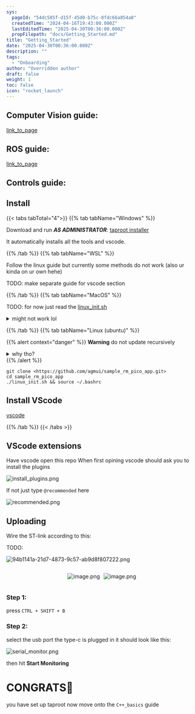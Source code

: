 ```yaml
---
sys:
  pageId: "54dc585f-d15f-45d0-b75c-8fdc66a854a8"
  createdTime: "2024-04-16T19:43:00.000Z"
  lastEditedTime: "2025-04-30T00:36:00.000Z"
  propFilepath: "docs/Getting_Started.md"
title: "Getting_Started"
date: "2025-04-30T00:36:00.000Z"
description: ""
tags:
  - "Onboarding"
author: "Overridden author"
draft: false
weight: 1
toc: false
icon: "rocket_launch"
---
```


## Computer Vision guide:

[link_to_page](86d45bc0-388b-4d26-8848-44f255f73d0e)

## ROS guide:

[link_to_page](3c76c1de-ec8f-46d6-8b0a-294005edc2d5)

## Controls guide:

## Install

{{< tabs tabTotal="4">}}
{{% tab tabName="Windows" %}}

Download and run _**AS ADMINISTRATOR**_: [taproot installer](https://github.com/Thornbots/TeachingFreshies/releases/tag/1.0)

It automatically installs all the tools and vscode.

{{% /tab %}}
{{% tab tabName="WSL" %}}

Follow the linux guide but currently some methods do not work (also ur kinda on ur own hehe)

TODO: make separate guide for vscode section

{{% /tab %}}
{{% tab tabName="MacOS" %}}

TODO: for now just read the [linux_init.sh](https://github.com/agmui/sample_rm_pico_app/blob/main/linux_init.sh)

<details>
<summary>might not work lol</summary>

`brew install libusb pkg-config`

Next install: [vscode](https://code.visualstudio.com/Download)

</details>

{{% /tab %}}
{{% tab tabName="Linux (ubuntu)" %}}

{{% alert context="danger" %}}
**Warning** do not update recursively
<details>
<summary>why tho?</summary>
There are some submodules that may go on for a while (like tinyusb) and I highly
recommend you don't need to get them.
If you want to see what submodules I update just look in `linux_init.sh`
</details>
{{% /alert %}}

```shell
git clone <https://github.com/agmui/sample_rm_pico_app.git>
cd sample_rm_pico_app
./linux_init.sh && source ~/.bashrc
```

## Install VScode

[vscode](https://code.visualstudio.com/Download)

{{% /tab %}}
{{< /tabs >}}

## VScode extensions

Have vscode open this repo
When first opining vscode should ask you to install the plugins

![install_plugins.png](https://prod-files-secure.s3.us-west-2.amazonaws.com/d518164a-d88e-44d1-a4ee-3adb3bd8bce0/89bd30f0-1825-4e77-867b-0a41ce370880/install_plugins.png?X-Amz-Algorithm=AWS4-HMAC-SHA256&X-Amz-Content-Sha256=UNSIGNED-PAYLOAD&X-Amz-Credential=ASIAZI2LB4666FEHGJHH%2F20250706%2Fus-west-2%2Fs3%2Faws4_request&X-Amz-Date=20250706T024957Z&X-Amz-Expires=3600&X-Amz-Security-Token=IQoJb3JpZ2luX2VjEEYaCXVzLXdlc3QtMiJIMEYCIQDyBZmOD9JWhCOxWWs51TWnRkPhecuBb534bLcMRpIxcAIhAOrKk0ccZ%2FXVOZd%2FX9C%2BBBFeKRVTKHPGtAjacVjJo6lWKv8DCE8QABoMNjM3NDIzMTgzODA1IgzMaTCthI4%2FzO9Y6g0q3AOhq2QMbi%2FPJXaelPVfVaoiOPssvydrkC2g6Rnz4Ybdq1i0rWFl3GBcc4686vmOokAEH0I14iRtG21ejP2W3W9IKtIc7B6B9YnSvvKXgMGrR9VQtYx3yYtMGQptfqQwF7nqnl%2Fah7Vq5cjgQAcaycb4EjxlqJkatc36WNCiwzw%2FjWUCHzrkCLL77%2BVYCGIcjpbFxcKb3BRt5ClZE1iAuLsmMtv9Ynj4eWIbM7Mz2AM2TK7zRAkPEdCatuhFtfINXmLTHFKcP8j2TciJIPTfy6PXltKSoZuVEfoSSaVUuTWiUKhRzt9UmvDd9v%2FL6XPvXkKq42gRNQ8osGYst7b9vuJn4j%2BWzKjLmSJWBl2tbT2p%2FRpScOLsu7DFqypT2dIIOCayVDmaTKWY%2Bk1w%2BBFkvMj%2FKisTk6U2UQGAdge9S0KgRoA38AfFxO%2FNo20bdheUAlyhtSWqWJmJV54Ko0d%2FGKPxx8bcUpf4jsn4VlnOh9S%2FrW3OHxgxWPwYsvdo3KSVdTriAnMWyCZjebhwXbbKAcExzrgE2xseFTYHFuSoBe4%2FuhXbZqMzTUAj3S1V6BNOUd1BaOysgOAmHtqca%2F3iVnJcTc1aFOBpCSySRtvfcAkl90SjVQGxlpAosEq5tTDwvqbDBjqkAWua5ije5fdLatWKb66XlNv3hqIdi%2FflP9LbdN642z6eeHx%2BRO5PUQ%2BsUbEKywTP01M6eL2kUYRBkCwqoysW0YEwI%2B42hiqQ%2FDt7Kr3CLE5OkRucIAKwBvRYiuMtgiTnv2uO84eEKVkKjkHVea5zmLntyhoRft75C8AQDnBXCLr3Fu46kqcYbXBjOQScXv3a%2FqsQx4uSc6Ph5f8VVgoEd17pfHYv&X-Amz-Signature=8875d71969bfa1fe350e26744824653ad598548ae2c20214e8d71c869ced4771&X-Amz-SignedHeaders=host&x-amz-checksum-mode=ENABLED&x-id=GetObject)

If not just type `@recommended` here  

![recommended.png](https://prod-files-secure.s3.us-west-2.amazonaws.com/d518164a-d88e-44d1-a4ee-3adb3bd8bce0/61e661e9-5d85-4dfc-be0d-8d2097a5e793/recommended.png?X-Amz-Algorithm=AWS4-HMAC-SHA256&X-Amz-Content-Sha256=UNSIGNED-PAYLOAD&X-Amz-Credential=ASIAZI2LB4666FEHGJHH%2F20250706%2Fus-west-2%2Fs3%2Faws4_request&X-Amz-Date=20250706T024957Z&X-Amz-Expires=3600&X-Amz-Security-Token=IQoJb3JpZ2luX2VjEEYaCXVzLXdlc3QtMiJIMEYCIQDyBZmOD9JWhCOxWWs51TWnRkPhecuBb534bLcMRpIxcAIhAOrKk0ccZ%2FXVOZd%2FX9C%2BBBFeKRVTKHPGtAjacVjJo6lWKv8DCE8QABoMNjM3NDIzMTgzODA1IgzMaTCthI4%2FzO9Y6g0q3AOhq2QMbi%2FPJXaelPVfVaoiOPssvydrkC2g6Rnz4Ybdq1i0rWFl3GBcc4686vmOokAEH0I14iRtG21ejP2W3W9IKtIc7B6B9YnSvvKXgMGrR9VQtYx3yYtMGQptfqQwF7nqnl%2Fah7Vq5cjgQAcaycb4EjxlqJkatc36WNCiwzw%2FjWUCHzrkCLL77%2BVYCGIcjpbFxcKb3BRt5ClZE1iAuLsmMtv9Ynj4eWIbM7Mz2AM2TK7zRAkPEdCatuhFtfINXmLTHFKcP8j2TciJIPTfy6PXltKSoZuVEfoSSaVUuTWiUKhRzt9UmvDd9v%2FL6XPvXkKq42gRNQ8osGYst7b9vuJn4j%2BWzKjLmSJWBl2tbT2p%2FRpScOLsu7DFqypT2dIIOCayVDmaTKWY%2Bk1w%2BBFkvMj%2FKisTk6U2UQGAdge9S0KgRoA38AfFxO%2FNo20bdheUAlyhtSWqWJmJV54Ko0d%2FGKPxx8bcUpf4jsn4VlnOh9S%2FrW3OHxgxWPwYsvdo3KSVdTriAnMWyCZjebhwXbbKAcExzrgE2xseFTYHFuSoBe4%2FuhXbZqMzTUAj3S1V6BNOUd1BaOysgOAmHtqca%2F3iVnJcTc1aFOBpCSySRtvfcAkl90SjVQGxlpAosEq5tTDwvqbDBjqkAWua5ije5fdLatWKb66XlNv3hqIdi%2FflP9LbdN642z6eeHx%2BRO5PUQ%2BsUbEKywTP01M6eL2kUYRBkCwqoysW0YEwI%2B42hiqQ%2FDt7Kr3CLE5OkRucIAKwBvRYiuMtgiTnv2uO84eEKVkKjkHVea5zmLntyhoRft75C8AQDnBXCLr3Fu46kqcYbXBjOQScXv3a%2FqsQx4uSc6Ph5f8VVgoEd17pfHYv&X-Amz-Signature=a94c819f43f1b0314de8462099c9d1efaa7b29b240dabd35daf657267e938a42&X-Amz-SignedHeaders=host&x-amz-checksum-mode=ENABLED&x-id=GetObject)

## Uploading

Wire the ST-link according to this:

TODO:

![94b1141a-21d7-4873-9c57-ab9d8f807222.png](https://prod-files-secure.s3.us-west-2.amazonaws.com/d518164a-d88e-44d1-a4ee-3adb3bd8bce0/e5fad17d-ab82-4300-9f4c-505ab4b1202c/94b1141a-21d7-4873-9c57-ab9d8f807222.png?X-Amz-Algorithm=AWS4-HMAC-SHA256&X-Amz-Content-Sha256=UNSIGNED-PAYLOAD&X-Amz-Credential=ASIAZI2LB4666FEHGJHH%2F20250706%2Fus-west-2%2Fs3%2Faws4_request&X-Amz-Date=20250706T024957Z&X-Amz-Expires=3600&X-Amz-Security-Token=IQoJb3JpZ2luX2VjEEYaCXVzLXdlc3QtMiJIMEYCIQDyBZmOD9JWhCOxWWs51TWnRkPhecuBb534bLcMRpIxcAIhAOrKk0ccZ%2FXVOZd%2FX9C%2BBBFeKRVTKHPGtAjacVjJo6lWKv8DCE8QABoMNjM3NDIzMTgzODA1IgzMaTCthI4%2FzO9Y6g0q3AOhq2QMbi%2FPJXaelPVfVaoiOPssvydrkC2g6Rnz4Ybdq1i0rWFl3GBcc4686vmOokAEH0I14iRtG21ejP2W3W9IKtIc7B6B9YnSvvKXgMGrR9VQtYx3yYtMGQptfqQwF7nqnl%2Fah7Vq5cjgQAcaycb4EjxlqJkatc36WNCiwzw%2FjWUCHzrkCLL77%2BVYCGIcjpbFxcKb3BRt5ClZE1iAuLsmMtv9Ynj4eWIbM7Mz2AM2TK7zRAkPEdCatuhFtfINXmLTHFKcP8j2TciJIPTfy6PXltKSoZuVEfoSSaVUuTWiUKhRzt9UmvDd9v%2FL6XPvXkKq42gRNQ8osGYst7b9vuJn4j%2BWzKjLmSJWBl2tbT2p%2FRpScOLsu7DFqypT2dIIOCayVDmaTKWY%2Bk1w%2BBFkvMj%2FKisTk6U2UQGAdge9S0KgRoA38AfFxO%2FNo20bdheUAlyhtSWqWJmJV54Ko0d%2FGKPxx8bcUpf4jsn4VlnOh9S%2FrW3OHxgxWPwYsvdo3KSVdTriAnMWyCZjebhwXbbKAcExzrgE2xseFTYHFuSoBe4%2FuhXbZqMzTUAj3S1V6BNOUd1BaOysgOAmHtqca%2F3iVnJcTc1aFOBpCSySRtvfcAkl90SjVQGxlpAosEq5tTDwvqbDBjqkAWua5ije5fdLatWKb66XlNv3hqIdi%2FflP9LbdN642z6eeHx%2BRO5PUQ%2BsUbEKywTP01M6eL2kUYRBkCwqoysW0YEwI%2B42hiqQ%2FDt7Kr3CLE5OkRucIAKwBvRYiuMtgiTnv2uO84eEKVkKjkHVea5zmLntyhoRft75C8AQDnBXCLr3Fu46kqcYbXBjOQScXv3a%2FqsQx4uSc6Ph5f8VVgoEd17pfHYv&X-Amz-Signature=8739e780a7e581cb2487e711f917a66efddd9e9b814896e3702aecd0bba24e7c&X-Amz-SignedHeaders=host&x-amz-checksum-mode=ENABLED&x-id=GetObject)

<div style="display: flex;flex-direction: row; column-gap:10px; max-width: 630px;justify-content: center;">
<div>

![image.png](https://prod-files-secure.s3.us-west-2.amazonaws.com/d518164a-d88e-44d1-a4ee-3adb3bd8bce0/210ecb78-1116-4d7b-b9b7-2292f66fa2c2/image.png?X-Amz-Algorithm=AWS4-HMAC-SHA256&X-Amz-Content-Sha256=UNSIGNED-PAYLOAD&X-Amz-Credential=ASIAZI2LB4663NIFY77E%2F20250706%2Fus-west-2%2Fs3%2Faws4_request&X-Amz-Date=20250706T024959Z&X-Amz-Expires=3600&X-Amz-Security-Token=IQoJb3JpZ2luX2VjEEkaCXVzLXdlc3QtMiJGMEQCIGpO5fJAy2zKYqlKgqlowMJ%2FrcZjofc6mDM3La5srtBVAiAzGkZYMVfr7Wvzfx8RrQhGj0YxtlAhslx9Q3lZwswgpSr%2FAwhSEAAaDDYzNzQyMzE4MzgwNSIMBEKtt%2BAz8h9VYe%2F5KtwDI%2BHXaAF6g8km1uC17yk%2BUoeGYbTbZmbTRyzHbnzFVg5KFUVMoQJAbFhBt%2FW%2BOH2gYCHeKZwDfwyXqpnxGOnzEafSiwi0B0CpSsyscFEvc5nzawb0sFlx02McW4FhYT9GW%2FXUICvBKo%2FLQp61OfpK2BA1JwnLdx%2FxTiBAVY1muVhJyfYqFl9rl35Y4mhMZ1kUFaz%2F2IIBbMMywwoO3O6lE9FaeluojN0LkoAN%2BnMW4o94KH6qp0WMOmeQjW5UGRXSyBWPGQxcQhwVakkUN5XQml0CwATy2ZReLhO6DjH1EEtbUkXwlH9ixEV9fhSnOoA7QfaYeQWKROwG1jHyFRiUTzUuZ9qmMP9sfSUj2mCV0TGlvMAjldQOk3qRlrcKsIFmUr%2FJ4051ygzezcgDiIGL7XQshTfXnrluAbryHWC%2Fy4q6hlFh4Kph6nx38MHFBmwV5p6laa%2BnCZ70DEmjP8DI1DAKTmm0z0IWZgeCNBD4AqVXWExPSSweoYNmOhMuOuFU17USzyPuOD84s8cwIsDOoaAsfZIT1sHVwHo%2BpJR8baVSdvQVtxNjW6mzIP1ce%2F3unGHVad%2F4usSJKkmjh2fNsWe%2Fa1BsT34KTGWkuxTAsr1hS2%2B%2FLwLzsahYJDMwvoanwwY6pgGxHsDM00uDJgjO4wHX47%2B0eQuP6hOQwNMJzmwXV%2Bn%2FIHdSo0Vv2UL0OBSqiv04QPXpcF%2BrbMHnS1QM%2Fj665hadrdzRMiiNWvUZDgg%2Bka854t%2FiiTNzb977ymNTE%2F%2BGJR%2FXUFWhKCY1gbF%2Fl%2BjbCEmdgevLvk1fN9mxpshb0zpstzGF%2FwsW8iRhYF34Ybr%2FxiqI4te1fVhHboh1DC1AhA6xWYFvNzOR&X-Amz-Signature=869e54efcd9f430839cb964a33dd196b26cae95c11b6b5e9aff499a8bc36510a&X-Amz-SignedHeaders=host&x-amz-checksum-mode=ENABLED&x-id=GetObject)

</div>
<div>

![image.png](https://prod-files-secure.s3.us-west-2.amazonaws.com/d518164a-d88e-44d1-a4ee-3adb3bd8bce0/33a0fd0f-8ca6-4a86-8e09-26e95ded1fff/image.png?X-Amz-Algorithm=AWS4-HMAC-SHA256&X-Amz-Content-Sha256=UNSIGNED-PAYLOAD&X-Amz-Credential=ASIAZI2LB4665SQ3SIX5%2F20250706%2Fus-west-2%2Fs3%2Faws4_request&X-Amz-Date=20250706T025000Z&X-Amz-Expires=3600&X-Amz-Security-Token=IQoJb3JpZ2luX2VjEEgaCXVzLXdlc3QtMiJGMEQCIA1faiRWnB%2FC3mSnqYlZok%2FdSKYpNg1iSS5zurdPeK7hAiAwBHUFkseAGU8ni2zbhHLJl4gO6XwmnhX41tRHYDc5Hyr%2FAwhREAAaDDYzNzQyMzE4MzgwNSIMru2wOBzl7g0cUjlsKtwD0%2BvuT6X%2FNz321226TjVyJZB6T88mkv2rNjgzoADIjmXSgxZEFTXJ%2Fkpl3ZXYT6jWFO2vT0JbGDndHjLgTPnb1u5ll62Ms5JMh%2Fda8V9dmJ0aLkqECJFsy%2BlfGuvZ1W%2Fp3OvJeWf6DuZLDsiv6S7mcvyCJyOkxXYxWUt%2FlzTMJY1NUTwwfkqG84wj6lnuc%2Ffgl44ViUBtqly2ZS5GKXnbqM7dS9YuJgFcu%2BHPuZrRNW7hXzVhNO7WZhfQdTnqEruLrbDi6ofz5t1CRlj2Xi%2FTMa0QYze20gAlmkbX1PtrHD36dbvIdtakn7Mvz0U17uUo96ErngkIGDZ%2B7xfy7P8ozvL%2Fpn8%2BmPfxFqlyuwxXg6BUHq8xwf2scxhhmJMOS5fA7g9hWHFNxMXWVaL9KdrphT78Dg0WFQr%2FfkPpa5VOrPOabWb6WdhdfF%2Fu8eqNKJSCXRaPtwu%2FAlFRf4i7zWv%2FtgAj7%2FRJltgs9xr9ujYirvSYehHDgUetoC1NB96qA4Z0%2Fp1o00jsGMH4CwEeBE%2F4ntHoyEyaapg6mwYddQELfKrPhKtUeBvqkOUcQTNr0jWsKuFRUx78azmX3Zjo3xrs8HgIArnUwV4zhpqR3BFktWpmtPWlr6cdkWpfcWkw2ICnwwY6pgFCr%2B9GKwfyD20%2B4mTcAi2eKb8uU1%2FnxBvvu3D6mUK%2FzL1CBwnMAf3YZA3ShKwhjFpjYoStVfB4fqRcXXWZS6NfC1mYGrPyqeYTBV1SyNwCjk15GCWxErJSBTJVucnMu%2FfbK0S0l%2BZSmHTUOtizPi24rmyKiIJNI4HBSNxja0l8QrP%2FL7bmNDOZgULVtpRiiNfZ5IMHJ%2BIKP5Pbf5sBZm2L320IQZVP&X-Amz-Signature=99c42bd6ad472312ac8a368d0adb03174d3c087f6c79fd5aae9fb76940c0d420&X-Amz-SignedHeaders=host&x-amz-checksum-mode=ENABLED&x-id=GetObject)

</div>
</div>

### Step 1:

press `CTRL + SHIFT + B`

### Step 2:

select the usb port the type-c is plugged in it should look like this:

![serial_monitor.png](https://prod-files-secure.s3.us-west-2.amazonaws.com/d518164a-d88e-44d1-a4ee-3adb3bd8bce0/f03f4774-05d4-4393-b6a0-d5efb6d315ab/serial_monitor.png?X-Amz-Algorithm=AWS4-HMAC-SHA256&X-Amz-Content-Sha256=UNSIGNED-PAYLOAD&X-Amz-Credential=ASIAZI2LB4666FEHGJHH%2F20250706%2Fus-west-2%2Fs3%2Faws4_request&X-Amz-Date=20250706T024957Z&X-Amz-Expires=3600&X-Amz-Security-Token=IQoJb3JpZ2luX2VjEEYaCXVzLXdlc3QtMiJIMEYCIQDyBZmOD9JWhCOxWWs51TWnRkPhecuBb534bLcMRpIxcAIhAOrKk0ccZ%2FXVOZd%2FX9C%2BBBFeKRVTKHPGtAjacVjJo6lWKv8DCE8QABoMNjM3NDIzMTgzODA1IgzMaTCthI4%2FzO9Y6g0q3AOhq2QMbi%2FPJXaelPVfVaoiOPssvydrkC2g6Rnz4Ybdq1i0rWFl3GBcc4686vmOokAEH0I14iRtG21ejP2W3W9IKtIc7B6B9YnSvvKXgMGrR9VQtYx3yYtMGQptfqQwF7nqnl%2Fah7Vq5cjgQAcaycb4EjxlqJkatc36WNCiwzw%2FjWUCHzrkCLL77%2BVYCGIcjpbFxcKb3BRt5ClZE1iAuLsmMtv9Ynj4eWIbM7Mz2AM2TK7zRAkPEdCatuhFtfINXmLTHFKcP8j2TciJIPTfy6PXltKSoZuVEfoSSaVUuTWiUKhRzt9UmvDd9v%2FL6XPvXkKq42gRNQ8osGYst7b9vuJn4j%2BWzKjLmSJWBl2tbT2p%2FRpScOLsu7DFqypT2dIIOCayVDmaTKWY%2Bk1w%2BBFkvMj%2FKisTk6U2UQGAdge9S0KgRoA38AfFxO%2FNo20bdheUAlyhtSWqWJmJV54Ko0d%2FGKPxx8bcUpf4jsn4VlnOh9S%2FrW3OHxgxWPwYsvdo3KSVdTriAnMWyCZjebhwXbbKAcExzrgE2xseFTYHFuSoBe4%2FuhXbZqMzTUAj3S1V6BNOUd1BaOysgOAmHtqca%2F3iVnJcTc1aFOBpCSySRtvfcAkl90SjVQGxlpAosEq5tTDwvqbDBjqkAWua5ije5fdLatWKb66XlNv3hqIdi%2FflP9LbdN642z6eeHx%2BRO5PUQ%2BsUbEKywTP01M6eL2kUYRBkCwqoysW0YEwI%2B42hiqQ%2FDt7Kr3CLE5OkRucIAKwBvRYiuMtgiTnv2uO84eEKVkKjkHVea5zmLntyhoRft75C8AQDnBXCLr3Fu46kqcYbXBjOQScXv3a%2FqsQx4uSc6Ph5f8VVgoEd17pfHYv&X-Amz-Signature=a311889279e945d42b290070636dc1ea95295783dd8eb3a8296e347a2c189117&X-Amz-SignedHeaders=host&x-amz-checksum-mode=ENABLED&x-id=GetObject)

then hit **Start Monitoring**

# CONGRATS🎉

you have set up taproot now move onto the `C++_basics` guide
